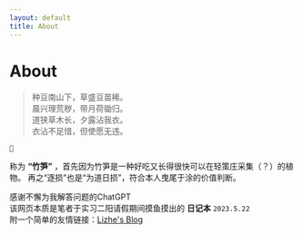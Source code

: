 ```yaml
---
layout: default
title: About
---
```

<h1>About</h1>

> 种豆南山下，草盛豆苗稀。<br>晨兴理荒秽，带月荷锄归。<br>道狭草木长，夕露沾我衣。<br>衣沾不足惜，但使愿无违。

    🎍


称为 **“竹笋”** ，首先因为竹笋是一种好吃又长得很快可以在轻策庄采集（？）的植物。
再之“逐损”也是“为道日损”，符合本人曳尾于涂的价值判断。

感谢不懈为我解答问题的ChatGPT<br>
该网页本质是笔者于实习二阳请假期间摸鱼摸出的 **日记本**
``2023.5.22`` <br>
附一个简单的友情链接：[Lizhe's Blog](https://lizhening.github.io/) 